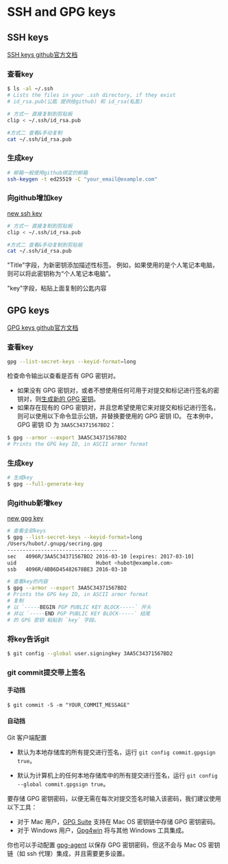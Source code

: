 # SSH and GPG keys

## SSH keys
[SSH keys github官方文档](https://docs.github.com/zh/authentication/connecting-to-github-with-ssh)

### 查看key
```bash
$ ls -al ~/.ssh
# Lists the files in your .ssh directory, if they exist
# id_rsa.pub(公匙 提供给github) 和 id_rsa(私匙)

# 方式一 直接复制到剪贴板
clip < ~/.ssh/id_rsa.pub

#方式二 查看&手动复制
cat ~/.ssh/id_rsa.pub
```

### 生成key
```bash
# 邮箱一般使用github绑定的邮箱
ssh-keygen -t ed25519 -C "your_email@example.com"
```

### 向github增加key
[new ssh key](https://github.com/settings/ssh/new)
```bash
# 方式一 直接复制到剪贴板
clip < ~/.ssh/id_rsa.pub

#方式二 查看&手动复制到剪贴板
cat ~/.ssh/id_rsa.pub
```
"Title"字段，为新密钥添加描述性标签。 例如，如果使用的是个人笔记本电脑，则可以将此密钥称为“个人笔记本电脑”。

"key"字段，粘贴上面复制的公匙内容

## GPG keys
[GPG keys github官方文档](https://docs.github.com/zh/authentication/managing-commit-signature-verification)

### 查看key
```bash
gpg --list-secret-keys --keyid-format=long
```
检查命令输出以查看是否有 GPG 密钥对。
+ 如果没有 GPG 密钥对，或者不想使用任何可用于对提交和标记进行签名的密钥对，则[生成新的 GPG 密钥](https://docs.github.com/zh/authentication/managing-commit-signature-verification/generating-a-new-gpg-key)。
+ 如果存在现有的 GPG 密钥对，并且您希望使用它来对提交和标记进行签名，则可以使用以下命令显示公钥，并替换要使用的 GPG 密钥 ID。 在本例中，GPG 密钥 ID 为 `3AA5C34371567BD2`：
```bash
$ gpg --armor --export 3AA5C34371567BD2
# Prints the GPG key ID, in ASCII armor format
```

### 生成key
```bash
# 生成key
$ gpg --full-generate-key
```

### 向github新增key
[new gpg key](https://github.com/settings/gpg/new)

```bash
# 查看全部keys
$ gpg --list-secret-keys --keyid-format=long
/Users/hubot/.gnupg/secring.gpg
------------------------------------
sec   4096R/3AA5C34371567BD2 2016-03-10 [expires: 2017-03-10]
uid                          Hubot <hubot@example.com>
ssb   4096R/4BB6D45482678BE3 2016-03-10

# 查看key的内容
$ gpg --armor --export 3AA5C34371567BD2
# Prints the GPG key ID, in ASCII armor format
# 复制
# 以 `-----BEGIN PGP PUBLIC KEY BLOCK-----` 开头
# 并以 `-----END PGP PUBLIC KEY BLOCK-----` 结尾
# 的 GPG 密钥 粘贴到 `key` 字段。
```

### 将key告诉git
```bash
$ git config --global user.signingkey 3AA5C34371567BD2
```

### git commit提交带上签名
#### 手动挡
```
$ git commit -S -m "YOUR_COMMIT_MESSAGE"
```
#### 自动挡
Git 客户端配置
+ 默认为本地存储库的所有提交进行签名，运行 `git config commit.gpgsign true`。 

+ 默认为计算机上的任何本地存储库中的所有提交进行签名，运行 `git config --global commit.gpgsign true`。

要存储 GPG 密钥密码，以便无需在每次对提交签名时输入该密码，我们建议使用以下工具：

-   对于 Mac 用户，[GPG Suite](https://gpgtools.org/) 支持在 Mac OS 密钥链中存储 GPG 密钥密码。
-   对于 Windows 用户，[Gpg4win](https://www.gpg4win.org/) 将与其他 Windows 工具集成。

你也可以手动配置 [gpg-agent](http://linux.die.net/man/1/gpg-agent) 以保存 GPG 密钥密码，但这不会与 Mac OS 密钥链（如 ssh 代理）集成，并且需要更多设置。